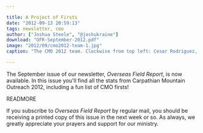 ```yaml
---

title: A Project of Firsts
date: "2012-09-13 20:59:13"
tags: newsletter, cmo
author: ["Joshua Steele", "@joshukraine"]
download: "OFR-September-2012.pdf"
image: "2012/09/cmo2012-team-1.jpg"
caption: "The CMO 2012 team. Clockwise from top left: Cesar Rodriguez, Jonathan Steele, David Steininger, Phillip Payne, Jacob Bruce, Nathan Day, Joshua Steele, and Jessie Beal."

---
```


The September issue of our newsletter, *Overseas Field Report*, is now available. In this issue you'll find all the stats from Carpathian Mountain Outreach 2012, including a fun list of CMO firsts!

READMORE

If you subscribe to *Overseas Field Report* by regular mail, you should be receiving a printed copy of this issue in the next week or so. As always, we greatly appreciate your prayers and support for our ministry.
